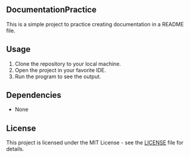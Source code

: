 ## DocumentationPractice
 This is a simple project to practice creating documentation in a README file.

## Usage
1. Clone the repository to your local machine.
2. Open the project in your favorite IDE.
3. Run the program to see the output.

## Dependencies
 - None

 ## License
 This project is licensed under the MIT License - see the [LICENSE](LICENSE) file for details.
